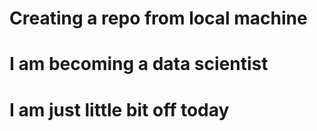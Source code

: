 # Creating a repo from local machine 

# I am becoming a data scientist 

# I am just little bit off today